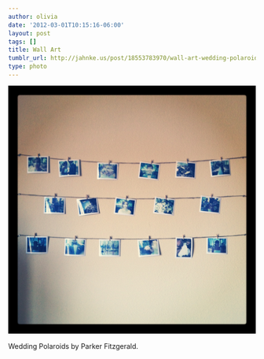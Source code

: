 ```yaml
---
author: olivia
date: '2012-03-01T10:15:16-06:00'
layout: post
tags: []
title: Wall Art
tumblr_url: http://jahnke.us/post/18553783970/wall-art-wedding-polaroids-by-parker
type: photo
---
```


![](/media/tumblr_m07rtgYOIn1qga9s2o1_1280.png)

Wedding Polaroids by Parker Fitzgerald.
